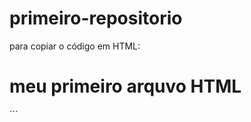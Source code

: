 # primeiro-repositorio

para copiar o código em HTML:
<html>
  <h1>meu primeiro arquvo HTML</h1>
</html> 
´´´
